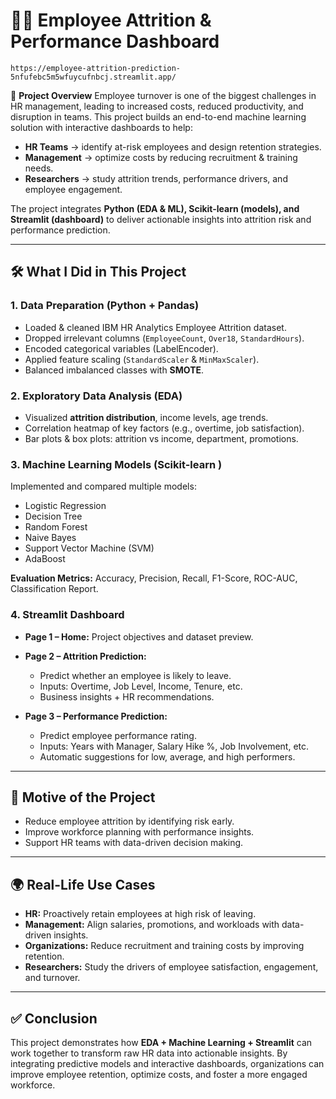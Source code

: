 # 👨‍💼 Employee Attrition & Performance Dashboard
    https://employee-attrition-prediction-5nfufebc5m5wfuycufnbcj.streamlit.app/
📌 **Project Overview**
Employee turnover is one of the biggest challenges in HR management, leading to increased costs, reduced productivity, and disruption in teams. This project builds an end-to-end machine learning solution with interactive dashboards to help:

* **HR Teams** → identify at-risk employees and design retention strategies.
* **Management** → optimize costs by reducing recruitment & training needs.
* **Researchers** → study attrition trends, performance drivers, and employee engagement.

The project integrates **Python (EDA & ML), Scikit-learn (models), and Streamlit (dashboard)** to deliver actionable insights into attrition risk and performance prediction.

---

## 🛠️ What I Did in This Project

### 1. Data Preparation (Python + Pandas)

* Loaded & cleaned IBM HR Analytics Employee Attrition dataset.
* Dropped irrelevant columns (`EmployeeCount`, `Over18`, `StandardHours`).
* Encoded categorical variables (LabelEncoder).
* Applied feature scaling (`StandardScaler` & `MinMaxScaler`).
* Balanced imbalanced classes with **SMOTE**.

### 2. Exploratory Data Analysis (EDA)

* Visualized **attrition distribution**, income levels, age trends.
* Correlation heatmap of key factors (e.g., overtime, job satisfaction).
* Bar plots & box plots: attrition vs income, department, promotions.

### 3. Machine Learning Models (Scikit-learn )

Implemented and compared multiple models:

* Logistic Regression
* Decision Tree
* Random Forest
* Naive Bayes
* Support Vector Machine (SVM)
* AdaBoost

**Evaluation Metrics:** Accuracy, Precision, Recall, F1-Score, ROC-AUC, Classification Report.

### 4. Streamlit Dashboard

* **Page 1 – Home:** Project objectives and dataset preview.
* **Page 2 – Attrition Prediction:**

  * Predict whether an employee is likely to leave.
  * Inputs: Overtime, Job Level, Income, Tenure, etc.
  * Business insights + HR recommendations.
* **Page 3 – Performance Prediction:**

  * Predict employee performance rating.
  * Inputs: Years with Manager, Salary Hike %, Job Involvement, etc.
  * Automatic suggestions for low, average, and high performers.

---

## 🎯 Motive of the Project

* Reduce employee attrition by identifying risk early.
* Improve workforce planning with performance insights.
* Support HR teams with data-driven decision making.

---

## 🌍 Real-Life Use Cases

* **HR:** Proactively retain employees at high risk of leaving.
* **Management:** Align salaries, promotions, and workloads with data-driven insights.
* **Organizations:** Reduce recruitment and training costs by improving retention.
* **Researchers:** Study the drivers of employee satisfaction, engagement, and turnover.

---

## ✅ Conclusion

This project demonstrates how **EDA + Machine Learning + Streamlit** can work together to transform raw HR data into actionable insights. By integrating predictive models and interactive dashboards, organizations can improve employee retention, optimize costs, and foster a more engaged workforce.


